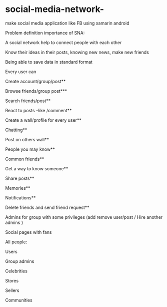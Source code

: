 # social-media-network-
make social media application like FB using xamarin android

Problem definition importance of SNA:

A social network help to connect people with each other 

Know their ideas in their posts, knowing new news, make  new friends

Being able to save data in standard format

Every user can 

Create account/group/post**

Browse friends/group post***

Search friends/post**

React to posts –like /comment**

Create a wall/profile for every user**

Chatting**

Post on others wall**

People you may know** 

Common friends**

Get a way to know someone**

Share posts**

Memories**

Notifications**

Delete friends and send friend request** 

Admins for group with some privileges (add remove user/post / Hire another admins )

Social pages with fans

All people:

Users

Group admins

Celebrities

Stores

Sellers

Communities

